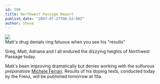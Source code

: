 ```yaml
---
id: 300
title: Northwest Passage Report
publish_date: "2007-07-27T00:52:00Z"
author: Steve
---
```

[![](http://www.flagstafffrenzy.org/wp-content/uploads/2007/07/DopingSprinter.jpg)](http://www.flagstafffrenzy.org/wp-content/uploads/2007/07/DopingSprinter.jpg)  
Matt's drug denials ring fatuous when you see his "results"

Greg, Matt, Adriana and I all endured the dizzying heights of Northwest Passage today.

Matt's been improving dramatically but denies working with the sulfurous _préparatoire_ [Michele Ferrari](http://en.wikipedia.org/wiki/Michele_Ferrari). Results of his doping tests, conducted today by the Frenz, will be published tomorrow at 10a.
